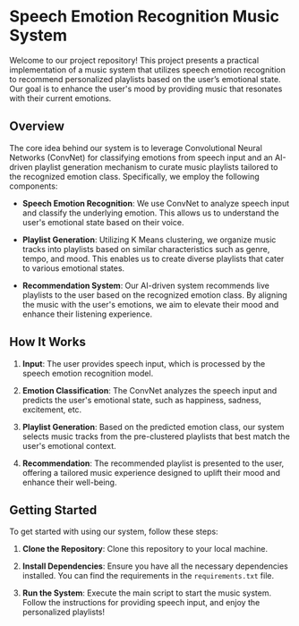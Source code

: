 # Speech Emotion Recognition Music System

Welcome to our project repository! This project presents a practical implementation of a music system that utilizes speech emotion recognition to recommend personalized playlists based on the user’s emotional state. Our goal is to enhance the user's mood by providing music that resonates with their current emotions.

## Overview

The core idea behind our system is to leverage Convolutional Neural Networks (ConvNet) for classifying emotions from speech input and an AI-driven playlist generation mechanism to curate music playlists tailored to the recognized emotion class. Specifically, we employ the following components:

- **Speech Emotion Recognition**: We use ConvNet to analyze speech input and classify the underlying emotion. This allows us to understand the user's emotional state based on their voice.
  
- **Playlist Generation**: Utilizing K Means clustering, we organize music tracks into playlists based on similar characteristics such as genre, tempo, and mood. This enables us to create diverse playlists that cater to various emotional states.
  
- **Recommendation System**: Our AI-driven system recommends live playlists to the user based on the recognized emotion class. By aligning the music with the user's emotions, we aim to elevate their mood and enhance their listening experience.

## How It Works

1. **Input**: The user provides speech input, which is processed by the speech emotion recognition model.
  
2. **Emotion Classification**: The ConvNet analyzes the speech input and predicts the user's emotional state, such as happiness, sadness, excitement, etc.
  
3. **Playlist Generation**: Based on the predicted emotion class, our system selects music tracks from the pre-clustered playlists that best match the user's emotional context.
  
4. **Recommendation**: The recommended playlist is presented to the user, offering a tailored music experience designed to uplift their mood and enhance their well-being.

## Getting Started

To get started with using our system, follow these steps:

1. **Clone the Repository**: Clone this repository to your local machine.
  
2. **Install Dependencies**: Ensure you have all the necessary dependencies installed. You can find the requirements in the `requirements.txt` file.
  
3. **Run the System**: Execute the main script to start the music system. Follow the instructions for providing speech input, and enjoy the personalized playlists!
